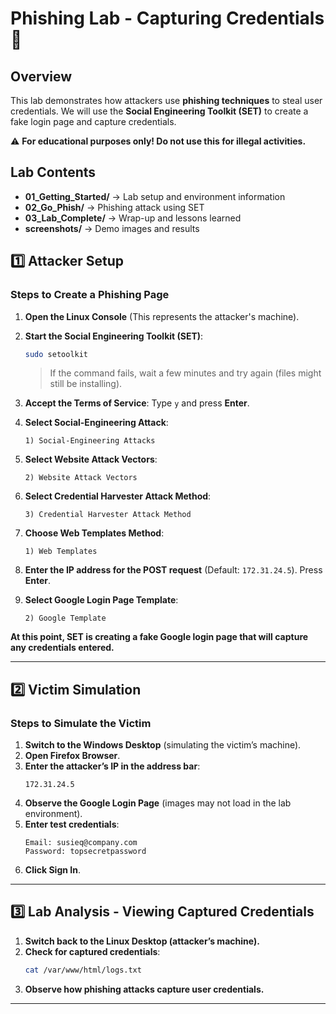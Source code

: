 # Phishing Lab - Capturing Credentials 🎣

## Overview
This lab demonstrates how attackers use **phishing techniques** to steal user credentials. We will use the **Social Engineering Toolkit (SET)** to create a fake login page and capture credentials.

⚠️ **For educational purposes only! Do not use this for illegal activities.**  

## Lab Contents
- **01_Getting_Started/** → Lab setup and environment information
- **02_Go_Phish/** → Phishing attack using SET
- **03_Lab_Complete/** → Wrap-up and lessons learned
- **screenshots/** → Demo images and results

## 1️⃣ Attacker Setup
### Steps to Create a Phishing Page

1. **Open the Linux Console** (This represents the attacker's machine).
2. **Start the Social Engineering Toolkit (SET)**:
   ```sh
   sudo setoolkit
   ```
   > If the command fails, wait a few minutes and try again (files might still be installing).

3. **Accept the Terms of Service**: Type `y` and press **Enter**.
4. **Select Social-Engineering Attack**:
   ```
   1) Social-Engineering Attacks
   
5. **Select Website Attack Vectors**:
   ```
   2) Website Attack Vectors

6. **Select Credential Harvester Attack Method**:
   ```
   3) Credential Harvester Attack Method
   ```
7. **Choose Web Templates Method**:
   ```
   1) Web Templates
   ```
8. **Enter the IP address for the POST request** (Default: `172.31.24.5`). Press **Enter**.
9. **Select Google Login Page Template**:
   ```
   2) Google Template
   ```

**At this point, SET is creating a fake Google login page that will capture any credentials entered.**

---

## 2️⃣ Victim Simulation
### Steps to Simulate the Victim
1. **Switch to the Windows Desktop** (simulating the victim’s machine).
2. **Open Firefox Browser**.
3. **Enter the attacker’s IP in the address bar**:
   ```
   172.31.24.5
   ```
4. **Observe the Google Login Page** (images may not load in the lab environment).
5. **Enter test credentials**:
   ```
   Email: susieq@company.com
   Password: topsecretpassword
   ```
6. **Click Sign In**.
   
---

## 3️⃣ Lab Analysis - Viewing Captured Credentials
1. **Switch back to the Linux Desktop (attacker’s machine).**
2. **Check for captured credentials**:
   ```sh
   cat /var/www/html/logs.txt
   ```
3. **Observe how phishing attacks capture user credentials.**

---
